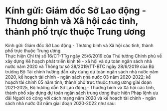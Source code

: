 # Kính gửi: Giám đốc Sở Lao động - Thương binh và Xã hội các tỉnh, thành phố trực thuộc Trung ương

Kính gửi: Giám đốc Sở Lao động - Thương binh và Xã hội các tỉnh, thành phố trực thuộc Trung ương  
Thực hiện Chỉ thị số 16/CT-TTg ngày 25/6/2019 của Thủ tướng Chính phủ về xây dựng Kế hoạch phát triển kinh tế - xã hội và dự toán ngân sách nhà nước năm 2020 và Thông tư số 38/2019/TT-BTC ngày 28/6/2019 của Bộ trưởng Bộ Tài chính hướng dẫn xây dựng dự toán ngân sách nhà nước năm 2020, kế hoạch tài chính - ngân sách nhà nước 03 năm 2020-2022; kế hoạch tài chính 05 năm tỉnh, thành phố trực thuộc trung ương giai đoạn 2021-2025, Bộ hướng dẫn Sở Lao động - Thương binh và Xã hội các tỉnh, thành phố xây dựng dự toán ngân sách trung ương thực hiện Pháp lệnh ưu đãi Người có công với cách mạng năm 2020 và kế hoạch tài chính - ngân sách nhà nước 03 năm giai đoạn 2020-2022 như sau: